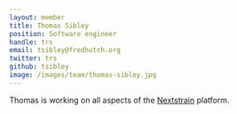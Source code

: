 ```yaml
---
layout: member
title: Thomas Sibley
position: Software engineer
handle: trs
email: tsibley@fredhutch.org
twitter: trs
github: tsibley
image: /images/team/thomas-sibley.jpg
---
```


Thomas is working on all aspects of the [Nextstrain](http://nextstrain.org) platform.
